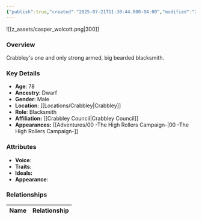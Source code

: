 ```yaml
---
{"publish":true,"created":"2025-07-21T11:30:44.000-04:00","modified":"2025-09-17T12:53:10.231-04:00","published":"2025-09-17T12:53:10.231-04:00","cssclasses":"","Age":"78","Ancestry":"Dwarf","Gender":"Male","Location":["[[Crabbley]]"],"Role":["Blacksmith"],"Affiliation":["[[Crabbley Council]]"],"Appearances":["[[00 -The High Rollers Campaign-]]"]}
---
```



![[z_assets/casper_wolcott.png|300]]

### Overview
Crabbley's one and only strong armed, big bearded blacksmith. 

### Key Details
- **Age**: 78
- **Ancestry**: Dwarf
- **Gender**: Male
- **Location**: [[Locations/Crabbley\|Crabbley]]
- **Role**: Blacksmith
- **Affiliation:** [[Crabbley Council\|Crabbley Council]]
- **Appearances:** [[Adventures/00 -The High Rollers Campaign-\|00 -The High Rollers Campaign-]]

### Attributes
- **Voice**: 
- **Traits**: 
- **Ideals:** 
- **Appearance**:

### Relationships

| Name  | Relationship |
| ----- | ------------ |
